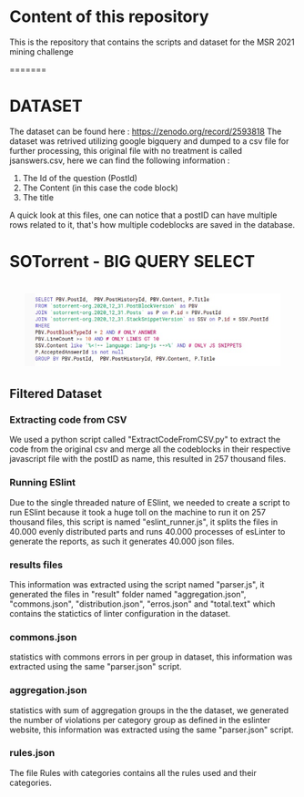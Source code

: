 

# Content of this repository
This is the repository that contains the scripts and dataset for the MSR 2021 mining challenge

=======
# DATASET
The dataset can be found here : https://zenodo.org/record/2593818
The dataset was retrived utilizing google bigquery and dumped to a csv
file for further processing, this original file with no treatment is called jsanswers.csv, here we can find the following information :
1. The Id of the question (PostId)
2. The Content (in this case the code block)
3. The title

A quick look at this files, one can notice that a postID can have multiple rows related to it, that's how multiple codeblocks are saved in the database.
#  SOTorrent - BIG QUERY SELECT
<h1 align = "center">
    <img src = ".github/big-query-select.jpg"width= "450" alt = "select">
</h1>

## Filtered Dataset

### Extracting code from CSV
We used a python script called "ExtractCodeFromCSV.py" to extract the code from the original csv and merge all the codeblocks in their respective javascript file with the postID as name, this resulted in 257 thousand files.

### Running ESlint
Due to the single threaded nature of ESlint, we needed to create a script to run ESlint because it took a huge toll on the machine to run it on 257 thousand files, this script is named "eslint_runner.js", it splits the files in 40.000 evenly distributed parts and runs 40.000 processes of esLinter to generate the reports, as such it generates 40.000 json files.

### results files
This information was extracted using the script named "parser.js", it generated the files in "result" folder named "aggregation.json", "commons.json", "distribution.json", "erros.json" and "total.text" which contains the statictics of linter configuration in the dataset.

### commons.json
statistics with commons errors in per group in dataset, this information was extracted using the same "parser.json" script.

### aggregation.json
statistics with sum of aggregation groups in the the dataset, we generated the number of violations per category group as defined in the eslinter website, this information was extracted using the same "parser.json" script.

### rules.json 
The file Rules with categories contains all the rules used and their categories.
